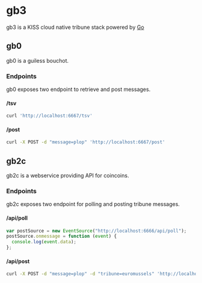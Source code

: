 # gb3

gb3 is a KISS cloud native tribune stack powered by [Go](https://golang.org/)

## gb0

gb0 is a guiless bouchot.

### Endpoints

gb0 exposes two endpoint to retrieve and post messages.

#### /tsv

```bash
curl 'http://localhost:6667/tsv'
```

#### /post

```bash
curl -X POST -d "message=plop" 'http://localhost:6667/post'
```

## gb2c

gb2c is a webservice providing API for coincoins.

### Endpoints

gb2c exposes two endpoint for polling and posting tribune messages.

#### /api/poll

```javascript
var postSource = new EventSource("http://localhost:6666/api/poll");
postSource.onmessage = function (event) {
  console.log(event.data);
};
```

#### /api/post

```bash
curl -X POST -d "message=plop" -d "tribune=euromussels" 'http://localhost:6666/api/post'
```
